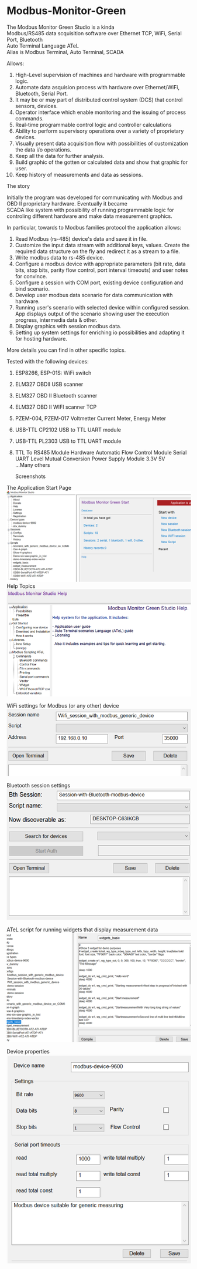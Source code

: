 # Modbus-Monitor-Green
The Modbus Monitor Green Studio is a kinda   
Modbus/RS485 data scquisition software over Ethernet TCP, WiFi, Serial Port, Bluetooth   
Auto Terminal Language ATeL   
Alias is Modbus Terminal, Auto Terminal, SCADA   

Allows:
1.	High-Level supervision of machines and hardware with programmable logic.
2.	Automate data asquision process with hardware over Ethernet/WiFi, Bluetooth, Serial Port.
3.	It may be or may part of distributed control system (DCS) that control sensors, devices.
4.	Operator interface which enable monitoring and the issuing of process commands.
5.	Real-time programmable control logic and controller calculations
6.	Ability to perform supervisory operations over a variety of proprietary devices.
7.	Visually present data acquisition flow with possibilities of customization the data i/o operations.
8.	Keep all the data for further analysis.
9.	Build graphic of the gotten or calculated data and show that graphic for user.
10.	Keep history of measurements and data as sessions.

The story

Initially the program was developed for communicating with Modbus and OBD II proprietary hardware. Eventually it became   
SCADA like system with possibility of running programmable logic for controling different hardware and make data measurement graphics.

In particular, towards to Modbus families protocol the application allows:

1.	Read Modbus (rs-485) device's data and save it in file.
2.	Customize the input data stream with additional keys, values. Create the required data structure on the fly and redirect it as a stream to a file.
3.	Write modbus data to rs-485 device.
4.	Configure a modbus device with appropriate parameters (bit rate, data bits, stop bits, parity flow control, port interval timeouts) and user notes for convince.
5.	Configure a session with COM port, existing device configuration and bind scenario. 
6.	Develop user modbus data scenario for data communication with hardware.
7.	Running user's scenario with selected device within configured session. App displays output of the scenario showing user the execution progress, intermedia data & other.
8.	Display graphics with session modbus data.
9.	Setting up system settings for enriching io possibilities and adapting it for hosting hardware.

More details you can find in other specific topics.

Tested with the following devices:
1. ESP8266, ESP-01S: WiFi switch
2. ELM327 OBDII USB scanner
3. ELM327 OBD II Bluetooth scanner
4. ELM327 OBD II WIFI scanner TCP
5. PZEM-004, PZEM-017 Voltmetter Current Meter, Energy Meter
6. USB-TTL CP2102 USB to TTL UART module
7. USB-TTL PL2303 USB to TTL UART module
8. TTL To RS485 Module Hardware Automatic Flow Control Module Serial UART Level Mutual Conversion Power Supply Module 3.3V 5V   
...Many others

   Screenshots

The Application Start Page   
![Application](/app.png?raw=true "App")   
Help Topics   
![App help](/app-help.png?raw=true)   

WiFi settings for Modbus (or any other) device   
![App WiFi](/app-wifi.png?raw=true)   
   
Bluetooth session settings   
![App Session Bluetooth](/app-sess-bt.png?raw=true)    

ATeL script for running widgets that display measurement data   
![App Widgets](/app-script-widget-basic.png?raw=true)    

Device properties   
![Device Properties](/app-device.png?raw=true "Device Properties")   


